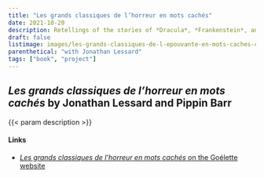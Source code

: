 ```yaml
---
title: "Les grands classiques de l’horreur en mots cachés"
date: 2021-10-20
description: Retellings of the stories of *Dracula*, *Frankenstein*, and more in the form of "word find" puzzles. Each chapter of each book is represented as a word find with specific key words plus a secret message at the end! In French. Created with Jonathan Lessard.
draft: false
listimage: images/les-grands-classiques-de-l-epouvante-en-mots-caches-cover.jpg
parenthetical: "with Jonathan Lessard"
tags: ["book", "project"]
---
```


## *Les grands classiques de l’horreur en mots cachés* by Jonathan Lessard and Pippin Barr

{{< param description >}}

#### Links
* [*Les grands classiques de l’horreur en mots cachés* on the Goélette website](https://www.goelette.ca/en/produit/les-grands-classiques-de-lhorreur-en-mots-caches/)
